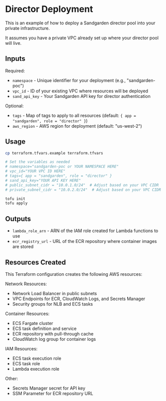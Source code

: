 # Director Deployment

This is an example of how to deploy a Sandgarden director pool
into your private infrastructure.

It assumes you have a private VPC already set up where your director pool will live.

## Inputs

Required:
* `namespace` - Unique identifier for your deployment (e.g., "sandgarden-poc")
* `vpc_id` - ID of your existing VPC where resources will be deployed
* `sand_api_key` - Your Sandgarden API key for director authentication

Optional:
* `tags` - Map of tags to apply to all resources (default: `{ app = "sandgarden", role = "director" }`)
* `aws_region` - AWS region for deployment (default: "us-west-2")

## Usage

```bash
cp terraform.tfvars.example terraform.tfvars

# Set the variables as needed
# namespace="sandgarden-poc or YOUR NAMESPACE HERE"
# vpc_id="YOUR VPC ID HERE"
# tags={ app = "sandgarden", role = "director" }
# sand_api_key="YOUR API KEY HERE"
# public_subnet_cidr = "10.0.1.0/24"  # Adjust based on your VPC CIDR
# private_subnet_cidr = "10.0.2.0/24"  # Adjust based on your VPC CIDR

tofu init
tofu apply
```

## Outputs

* `lambda_role_arn` - ARN of the IAM role created for Lambda functions to use
* `ecr_registry_url` - URL of the ECR repository where container images are stored

## Resources Created

This Terraform configuration creates the following AWS resources:

Network Resources:
* Network Load Balancer in public subnets
* VPC Endpoints for ECR, CloudWatch Logs, and Secrets Manager
* Security groups for NLB and ECS tasks

Container Resources:
* ECS Fargate cluster
* ECS task definition and service
* ECR repository with pull-through cache
* CloudWatch log group for container logs

IAM Resources:
* ECS task execution role
* ECS task role
* Lambda execution role

Other:
* Secrets Manager secret for API key
* SSM Parameter for ECR repository URL


